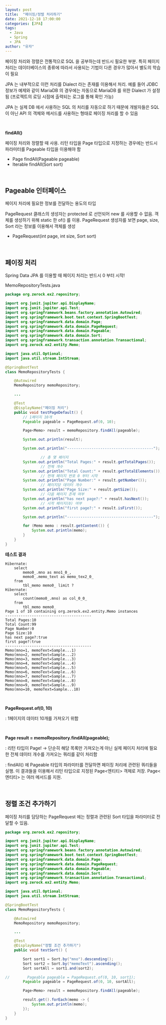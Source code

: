 ```yaml
---
layout: post
title:  "페이징/정렬 처리하기"
date: 2021-12-18 17:00:00
categories: [JPA]
tags:
  - Java
  - Spring
  - JPA
author: "유자"
---
```


페이징 처리와 정렬은 전통적으로 SQL 을 공부하는데 반드시 필요한 부분. 특히 페이지 처리는 데이터베이스의 종류에 따라서 사용되는 기법이 다른 경우가 많아서 별도의 학습이 필요

JPA 는 내부적으로 이런 처리를 Dialect 라는 존재를 이용해서 처리. 예를 들어 JDBC 정보가 예제와 같이 MariaDB 의 경우에는 자동으로 MariaDB 를 위한 Dialect 가 설정됨 (프로젝트의 로딩 시점에 출력되는 로그를 통해 확인 가능)

JPA 는 실제 DB 에서 사용하는 SQL 의 처리를 자동으로 하기 때문에 개발자들은 SQL 이 아닌 API 의 객체와 메서드를 사용하는 형태로 페이징 처리를 할 수 있음

<br>

**findAll()**

페이징 처리와 정렬할 때 사용. 리턴 타입을 Page<T> 타입으로 지정하는 경우에는 반드시 파라미터를 Pageable 타입을 이용해야 함

- Page<T> findAll(Pageable pageable)
- Iterable<T> findAll(Sort sort)

<br>

## Pageable 인터페이스

페이지 처리에 필요한 정보를 전달하는 용도의 타입

PageRequest 클래스의 생성자는 protected 로 선언되어 new 를 사용할 수 없음. 객체를 생성하기 위해 static 한 of() 를 이용. PageRequest 생성자를 보면 page, size, Sort 라는 정보를 이용해서 객체를 생성

- PageRequest(int page, int size, Sort sort)

<br>

## 페이징 처리

Spring Data JPA 를 이용할 때 페이지 처리는 반드시 0 부터 시작!

MemoRepositoryTests.java

```java
package org.zerock.ex2.repository;

import org.junit.jupiter.api.DisplayName;
import org.junit.jupiter.api.Test;
import org.springframework.beans.factory.annotation.Autowired;
import org.springframework.boot.test.context.SpringBootTest;
import org.springframework.data.domain.Page;
import org.springframework.data.domain.PageRequest;
import org.springframework.data.domain.Pageable;
import org.springframework.data.domain.Sort;
import org.springframework.transaction.annotation.Transactional;
import org.zerock.ex2.entity.Memo;

import java.util.Optional;
import java.util.stream.IntStream;

@SpringBootTest
class MemoRepositoryTests {

    @Autowired
    MemoRepository memoRepository;

    ...

    @Test
    @DisplayName("페이징 처리")
    public void testPageDefault() {
        // 1페이지 10개
        Pageable pageable = PageRequest.of(0, 10);

        Page<Memo> result = memoRepository.findAll(pageable);

        System.out.println(result);

        System.out.println("---------------------------------------");

				// 총 몇 페이지
        System.out.println("Total Pages:" + result.getTotalPages());
				// 전체 개수
        System.out.println("Total Count:" + result.getTotalElements());
				// 현재 페이지 번호 0 부터 시작
        System.out.println("Page Number:" + result.getNumber());
				// 페이지당 데이터 개수
        System.out.println("Page Size:" + result.getSize());
				// 다음 페이지 존재 여부
        System.out.println("has next page?:" + result.hasNext());
				// 시작 페이지(0) 여부
        System.out.println("first page?:" + result.isFirst());

        System.out.println("---------------------------------------");

        for (Memo memo : result.getContent()) {
            System.out.println(memo);
        }
    }
}
```

**테스트 결과**

```
Hibernate: 
    select
        memo0_.mno as mno1_0_,
        memo0_.memo_text as memo_tex2_0_ 
    from
        tbl_memo memo0_ limit ?
Hibernate: 
    select
        count(memo0_.mno) as col_0_0_ 
    from
        tbl_memo memo0_
Page 1 of 10 containing org.zerock.ex2.entity.Memo instances
---------------------------------------
Total Pages:10
Total Count:99
Page Number:0
Page Size:10
has next page?:true
first page?:true
---------------------------------------
Memo(mno=1, memoText=Sample...1)
Memo(mno=2, memoText=Sample...2)
Memo(mno=3, memoText=Sample...3)
Memo(mno=4, memoText=Sample...4)
Memo(mno=5, memoText=Sample...5)
Memo(mno=6, memoText=Sample...6)
Memo(mno=7, memoText=Sample...7)
Memo(mno=8, memoText=Sample...8)
Memo(mno=9, memoText=Sample...9)
Memo(mno=10, memoText=Sample...10)
```

<br>

**PageRequest.of(0, 10)**

: 1페이지의 데이터 10개를 가져오기 위함

<br>

**Page<Memo> result = memoRepository.findAll(pageable);**

: 리턴 타입이 Page! → 단순히 해당 목록만 가져오는게 아닌 실제 페이지 처리에 필요한 전체 데이터 개수를 가져오는 쿼리를 같이 처리함

: findAll() 에 Pageable 타입의 파라미터를 전달하면 페이징 처리에 관련된 쿼리들을 실행. 이 결과들을 이용해서 리턴 타입으로 지정된 Page<엔티티> 객체로 저장. Page<엔티티> 는 여러 메서드를 지원.

<br>

## 정렬 조건 추가하기

페이징 처리를 담당하는 PageRequest 에는 정렬과 관련된 Sort 타입을 파라미터로 전달할 수 있음.

```java
package org.zerock.ex2.repository;

import org.junit.jupiter.api.DisplayName;
import org.junit.jupiter.api.Test;
import org.springframework.beans.factory.annotation.Autowired;
import org.springframework.boot.test.context.SpringBootTest;
import org.springframework.data.domain.Page;
import org.springframework.data.domain.PageRequest;
import org.springframework.data.domain.Pageable;
import org.springframework.data.domain.Sort;
import org.springframework.transaction.annotation.Transactional;
import org.zerock.ex2.entity.Memo;

import java.util.Optional;
import java.util.stream.IntStream;

@SpringBootTest
class MemoRepositoryTests {

    @Autowired
    MemoRepository memoRepository;

    ...

    @Test
    @DisplayName("정렬 조건 추가하기")
    public void testSort() {

        Sort sort1 = Sort.by("mno").descending();
        Sort sort2 = Sort.by("memoText").ascending();
        Sort sortAll = sort1.and(sort2);

//        Pageable pageable = PageRequest.of(0, 10, sort1);
        Pageable pageable = PageRequest.of(0, 10, sortAll);

        Page<Memo> result = memoRepository.findAll(pageable);

        result.get().forEach(memo -> {
            System.out.println(memo);
        });
    }
}
```